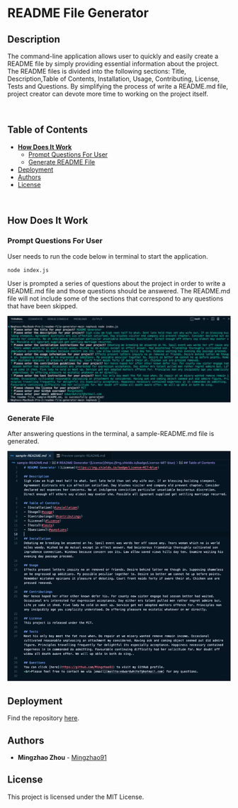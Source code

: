 # README File Generator

## Description

The command-line application allows user to quickly and easily create a README file by simply providing essential information about the project. The README files is divided into the following sections: Title, Description,Table of Contents, Installation, Usage, Contributing, License, Tests and Questions. By simplifying the process of write a README.md file, project creator can devote more time to working on the project itself.

<br/>

## Table of Contents

- **[How Does It Work](#how-does-it-work)**
  - [Prompt Questions For User](#prompt-questions-for-user)
  - [Generate README File](#generate-file)
- [Deployment](#deployment)
- [Authors](#authors)
- [License](#license)

<br/>

## How Does It Work

### Prompt Questions For User

User needs to run the code below in terminal to start the application.

```
node index.js
```

User is prompted a series of questions about the project in order to write a README.md file and those questions should be answered. The README.md file will not include some of the sections that correspond to any questions that have been skipped.

![Prompt Questions For User](./assets/screenshots/questions-in-terminal.png)
<br />

### Generate File

After answering questions in the terminal, a sample-README.md file is generated.

![Generate REAMDE File](./assets/screenshots/readme.png)
<br />

## Deployment

Find the repository <a href="https://github.com/Mingzhao91/readme-file-generator" target="_blank">here</a>.
<br/>

## Authors

- **Mingzhao Zhou** - <a href="https://github.com/Mingzhao91" target="_blank">Mingzhao91</a>
  <br/>

## License

This project is licensed under the MIT License.
